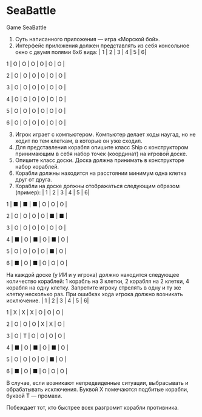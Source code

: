 # SeaBattle
Game SeaBattle
1. Суть написанного приложения — игра «Морской бой».
2. Интерфейс приложения должен представлять из себя консольное окно с двумя полями 6х6 вида:
    | 1 | 2 | 3 | 4 | 5 | 6|

  1 | О | О | О | О | О | О |

  2 | О | О | О | О | О | О |

  3 | О | О | О | О | О | О |

  4 | О | О | О | О | О | О |

  5 | О | О | О | О | О | О |

  6 | О | О | О | О | О | О |

3. Игрок играет с компьютером. Компьютер делает ходы наугад, но не ходит по тем клеткам, в которые он уже сходил.
4. Для представления корабля опишите класс Ship с конструктором принимающим в себя набор точек (координат) на игровой доске.
5. Опишите класс доски. Доска должна принимать в конструкторе набор кораблей.
6. Корабли должны находится на расстоянии минимум одна клетка друг от друга.
7. Корабли на доске должны отображаться следующим образом (пример):
   | 1 | 2 | 3 | 4 | 5 | 6|

1 | ■ | ■ | ■ | О | О | О |

2 | О | О | О | О | ■ | ■ |

3 | О | О | О | О | О | О |

4 | ■ | О | ■ | О | ■ | О |

5 | О | О | О | О | ■ | О |

6 | ■ | О | ■ | О | О | О |

На каждой доске (у ИИ и у игрока) должно находится следующее количество кораблей: 1 корабль на 3 клетки, 2 корабля на 2 клетки, 4 корабля на одну клетку.
Запретите игроку стрелять в одну и ту же клетку несколько раз. При ошибках хода игрока должно возникать исключение.
   | 1 | 2 | 3 | 4 | 5 | 6|

  1 | X | X | X | О | О | О |

  2 | О | О | О | X | X | О |

  3 | О | T | О | О | О | О |

  4 | ■ | О | ■ | О | ■ | О |

  5 | О | О | О | О | ■ | О |

  6 | ■ | О | ■ | О | О | О |

В случае, если возникают непредвиденные ситуации, выбрасывать и обрабатывать исключения.
Буквой X помечаются подбитые корабли, буквой T — промахи.

Побеждает тот, кто быстрее всех разгромит корабли противника.
